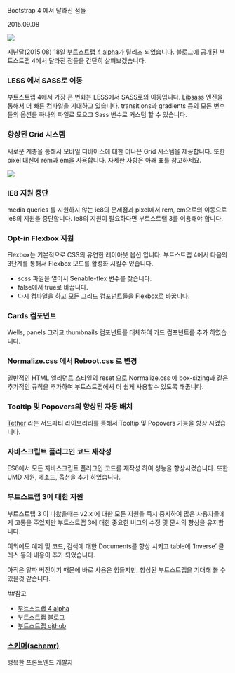 Bootstrap 4 에서 달라진 점들

2015.09.08

![](https://cdn-images-1.medium.com/max/1600/0*brkENMlmirNTHTLG.png)

지난달(2015.08) 18일 [부트스트랩 4 alpha](http://v4-alpha.getbootstrap.com/)가 릴리즈 되었습니다.
블로그에 공개된 부트스트랩 4에서 달라진 점들을 간단히 살펴보겠습니다.

### LESS 에서 SASS로 이동

부트스트랩 4에서 가장 큰 변화는 LESS에서 SASS로의 이동입니다. [Libsass](http://sass-lang.com/libsass)
엔진을 통해서 더 빠른 컴파일을 기대하고 있습니다. transitions과 gradients 등의 모든 변수들의 옵션을 하나의 파일로 모으고
Sass 변수로 커스텀 할 수 있습니다.

### 향상된 Grid 시스템

새로운 계층을 통해서 모바일 디바이스에 대한 더나은 Grid 시스템을 제공합니다. 또한 pixel 대신에 rem과 em을 사용합니다. 자세한
사항은 아래 표를 참고하세요.

![](https://cdn-images-1.medium.com/max/1600/0*mRHZ0nqKGTcg_eET.png)

### IE8 지원 중단

media queries 를 지원하지 않는 ie8의 문제점과 pixel에서 rem, em으로의 이동으로 ie8의 지원을 중단합니다. ie8의
지원이 필요하다면 부트스트랩 3를 이용해야 합니다.

### Opt-in Flexbox 지원

Flexbox는 기본적으로 CSS의 유연한 레이아웃 옵션 입니다. 부트스트랩 4에서 다음의 3단계를 통해서 Flexbox 모드를 활성화 시킬수
있습니다.

* scss 파일을 열어서 $enable-flex 변수를 찾습니다.
* false에서 true로 바꿉니다.
* 다시 컴파일을 하고 모든 그리드 컴포넌트들을 Flexbox로 바꿉니다.

### Cards 컴포넌트

Wells, panels 그리고 thumbnails 컴포넌트를 대체하여 카드 컴포넌트를 추가 하였습니다.

### Normalize.css 에서 Reboot.css 로 변경

일반적인 HTML 엘리먼트 스타일의 reset 으로 Normalize.css 에 box-sizing과 같은 추가적인 규칙을 추가하여
부트스트랩에서 더 쉽게 사용할수 있도록 해줍니다.

### Tooltip 및 Popovers의 향상된 자동 배치

[Tether](http://t.umblr.com/redirect?z=http://github.hubspot.com/tether/&t=MzBmZDhkYTRmZWM5NDFiYjJjOTAxN2E3Nzk0NjcwNWE3ZjBlN2NmMSxBYUN2eDA0aw==&b=t:38afnIjGKgKLdaQ_X_rQaA&m=1)
라는 서드파티 라이브러리를 통해서 Tooltip 및 Popovers 기능을 향상 시켰습니다.

### 자바스크립트 플러그인 코드 재작성

ES6에서 모든 자바스크립트 플러그인 코드를 재작성 하여 성능을 향상시켰습니다. 또한 UMD 지원, 메소드, 옵션을 추가 하였습니다.

### 부트스트랩 3에 대한 지원

부트스트랩 3 이 나왔을때는 v2.x 에 대한 모든 지원을 즉시 중지하여 많은 사용자들에게 고통을 주었지만 부트스트랩 3에 대한 중요한 버그의
수정 및 문서의 향상을 유지합니다.

이외에도 예제 및 코드, 검색에 대한 Documents를 향상 시키고 table에 ‘Inverse’ 클래스 등의 내용이 추가 되었습니다.

아직은 알파 버전이기 때문에 바로 사용은 힘들지만, 향상된 부트스트랩을 기대해 볼 수 있을것 같습니다.

##참고

* [부트스트랩 4 alpha](http://v4-alpha.getbootstrap.com/)
* [부트스트랩 블로그](http://blog.getbootstrap.com/2015/08/19/bootstrap-4-alpha)
* [부트스트랩 github](https://github.com/twbs/bootstrap/tree/v4-dev)

### [스키머(schemr)](https://medium.com/@schemr)

행복한 프론트엔드 개발자
